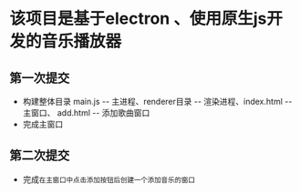# 该项目是基于electron 、使用原生js开发的音乐播放器

## 第一次提交
+ 构建整体目录  main.js -- 主进程、renderer目录 -- 渲染进程、index.html -- 主窗口、  add.html -- 添加歌曲窗口 
+ 完成主窗口

## 第二次提交
+ 完成`在主窗口中点击添加按钮后创建一个添加音乐的窗口`
